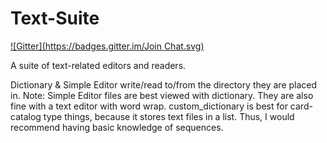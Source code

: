 Text-Suite
==========
[![Gitter](https://badges.gitter.im/Join Chat.svg)](https://gitter.im/Voracious-Software/Text-Suite?utm_source=badge&utm_medium=badge&utm_campaign=pr-badge&utm_content=badge)

A suite of text-related editors and readers.

Dictionary & Simple Editor write/read to/from the directory they are placed in.
Note: Simple Editor files are best viewed with dictionary. They are also fine with a text editor with word wrap.
custom_dictionary is best for card-catalog type things, because it stores text files in a list. Thus, I would
recommend having basic knowledge of sequences.

